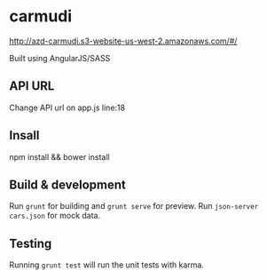 # carmudi
http://azd-carmudi.s3-website-us-west-2.amazonaws.com/#/

Built using AngularJS/SASS

## API URL
Change API url on app.js line:18

## Insall

npm install && bower install

## Build & development

Run `grunt` for building and `grunt serve` for preview.
Run `json-server cars.json` for mock data.

## Testing

Running `grunt test` will run the unit tests with karma.
